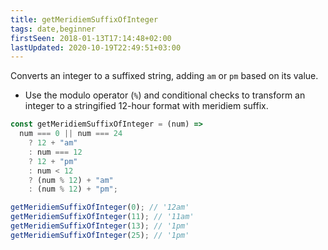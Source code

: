 ```yaml
---
title: getMeridiemSuffixOfInteger
tags: date,beginner
firstSeen: 2018-01-13T17:14:48+02:00
lastUpdated: 2020-10-19T22:49:51+03:00
---
```


Converts an integer to a suffixed string, adding `am` or `pm` based on its value.

- Use the modulo operator (`%`) and conditional checks to transform an integer to a stringified 12-hour format with meridiem suffix.

```js
const getMeridiemSuffixOfInteger = (num) =>
  num === 0 || num === 24
    ? 12 + "am"
    : num === 12
    ? 12 + "pm"
    : num < 12
    ? (num % 12) + "am"
    : (num % 12) + "pm";
```

```js
getMeridiemSuffixOfInteger(0); // '12am'
getMeridiemSuffixOfInteger(11); // '11am'
getMeridiemSuffixOfInteger(13); // '1pm'
getMeridiemSuffixOfInteger(25); // '1pm'
```
